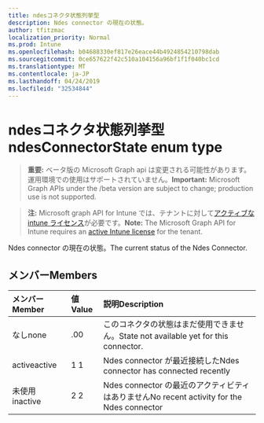 ```yaml
---
title: ndesコネクタ状態列挙型
description: Ndes connector の現在の状態。
author: tfitzmac
localization_priority: Normal
ms.prod: Intune
ms.openlocfilehash: b04688330ef817e26eace44b4924854210798dab
ms.sourcegitcommit: 0ce657622f42c510a104156a96bf1f1f040bc1cd
ms.translationtype: MT
ms.contentlocale: ja-JP
ms.lasthandoff: 04/24/2019
ms.locfileid: "32534844"
---
```

# <a name="ndesconnectorstate-enum-type"></a><span data-ttu-id="7199c-103">ndesコネクタ状態列挙型</span><span class="sxs-lookup"><span data-stu-id="7199c-103">ndesConnectorState enum type</span></span>

> <span data-ttu-id="7199c-104">**重要:** ベータ版の Microsoft Graph api は変更される可能性があります。運用環境での使用はサポートされていません。</span><span class="sxs-lookup"><span data-stu-id="7199c-104">**Important:** Microsoft Graph APIs under the /beta version are subject to change; production use is not supported.</span></span>

> <span data-ttu-id="7199c-105">**注:** Microsoft graph API for Intune では、テナントに対して[アクティブな intune ライセンス](https://go.microsoft.com/fwlink/?linkid=839381)が必要です。</span><span class="sxs-lookup"><span data-stu-id="7199c-105">**Note:** The Microsoft Graph API for Intune requires an [active Intune license](https://go.microsoft.com/fwlink/?linkid=839381) for the tenant.</span></span>

<span data-ttu-id="7199c-106">Ndes connector の現在の状態。</span><span class="sxs-lookup"><span data-stu-id="7199c-106">The current status of the Ndes Connector.</span></span>

## <a name="members"></a><span data-ttu-id="7199c-107">メンバー</span><span class="sxs-lookup"><span data-stu-id="7199c-107">Members</span></span>
|<span data-ttu-id="7199c-108">メンバー</span><span class="sxs-lookup"><span data-stu-id="7199c-108">Member</span></span>|<span data-ttu-id="7199c-109">値</span><span class="sxs-lookup"><span data-stu-id="7199c-109">Value</span></span>|<span data-ttu-id="7199c-110">説明</span><span class="sxs-lookup"><span data-stu-id="7199c-110">Description</span></span>|
|:---|:---|:---|
|<span data-ttu-id="7199c-111">なし</span><span class="sxs-lookup"><span data-stu-id="7199c-111">none</span></span>|<span data-ttu-id="7199c-112">.0</span><span class="sxs-lookup"><span data-stu-id="7199c-112">0</span></span>|<span data-ttu-id="7199c-113">このコネクタの状態はまだ使用できません。</span><span class="sxs-lookup"><span data-stu-id="7199c-113">State not available yet for this connector.</span></span>|
|<span data-ttu-id="7199c-114">active</span><span class="sxs-lookup"><span data-stu-id="7199c-114">active</span></span>|<span data-ttu-id="7199c-115">1 </span><span class="sxs-lookup"><span data-stu-id="7199c-115">1</span></span>|<span data-ttu-id="7199c-116">Ndes connector が最近接続した</span><span class="sxs-lookup"><span data-stu-id="7199c-116">Ndes connector has connected recently</span></span>|
|<span data-ttu-id="7199c-117">未使用</span><span class="sxs-lookup"><span data-stu-id="7199c-117">inactive</span></span>|<span data-ttu-id="7199c-118">2 </span><span class="sxs-lookup"><span data-stu-id="7199c-118">2</span></span>|<span data-ttu-id="7199c-119">Ndes connector の最近のアクティビティはありません</span><span class="sxs-lookup"><span data-stu-id="7199c-119">No recent activity for the Ndes connector</span></span>|





